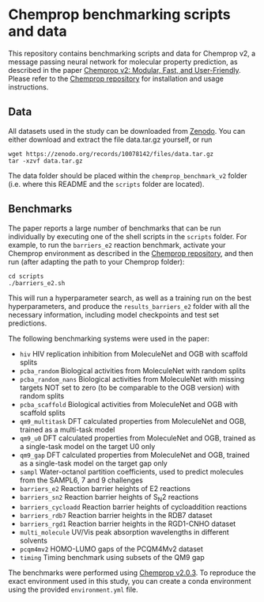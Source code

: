 # Chemprop benchmarking scripts and data

This repository contains benchmarking scripts and data for Chemprop v2, a message passing neural network for molecular property prediction, as described in the paper [Chemprop v2: Modular, Fast, and User-Friendly](INSERT_PREPRINT_DOI). Please refer to the [Chemprop repository](https://github.com/chemprop/chemprop) for installation and usage instructions.

## Data

All datasets used in the study can be downloaded from [Zenodo](https://doi.org/10.5281/zenodo.8174267). You can either download and extract the file data.tar.gz yourself, or run

```
wget https://zenodo.org/records/10078142/files/data.tar.gz
tar -xzvf data.tar.gz
```

The data folder should be placed within the `chemprop_benchmark_v2` folder (i.e. where this README and the `scripts` folder are located).

## Benchmarks

The paper reports a large number of benchmarks that can be run individually by executing one of the shell scripts in the `scripts` folder. For example, to run the `barriers_e2` reaction benchmark, activate your Chemprop environment as described in the [Chemprop repository](https://github.com/chemprop/chemprop), and then run (after adapting the path to your Chemprop folder):

```
cd scripts
./barriers_e2.sh
```

This will run a hyperparameter search, as well as a training run on the best hyperparameters, and produce the `results_barriers_e2` folder with all the necessary information, including model checkpoints and test set predictions.

The following benchmarking systems were used in the paper:
 * `hiv` HIV replication inhibition from MoleculeNet and OGB with scaffold splits
 * `pcba_random` Biological activities from MoleculeNet with random splits
 * `pcba_random_nans` Biological activities from MoleculeNet with missing targets NOT set to zero (to be comparable to the OGB version) with random splits
 * `pcba_scaffold` Biological activities from MoleculeNet and OGB with scaffold splits
 * `qm9_multitask` DFT calculated properties from MoleculeNet and OGB, trained as a multi-task model
 * `qm9_u0` DFT calculated properties from MoleculeNet and OGB, trained as a single-task model on the target U0 only
 * `qm9_gap` DFT calculated properties from MoleculeNet and OGB, trained as a single-task model on the target gap only
 * `sampl` Water-octanol partition coefficients, used to predict molecules from the SAMPL6, 7 and 9 challenges
 * `barriers_e2` Reaction barrier heights of E2 reactions
 * `barriers_sn2` Reaction barrier heights of S<sub>N</sub>2 reactions
 * `barriers_cycloadd` Reaction barrier heights of cycloaddition reactions
 * `barriers_rdb7` Reaction barrier heights in the RDB7 dataset
 * `barriers_rgd1` Reaction barrier heights in the RGD1-CNHO dataset
 * `multi_molecule` UV/Vis peak absorption wavelengths in different solvents
 * `pcqm4mv2` HOMO-LUMO gaps of the PCQM4Mv2 dataset
 * `timing` Timing benchmark using subsets of the QM9 gap

The benchmarks were performed using [Chemprop v2.0.3](https://github.com/chemprop/chemprop/releases/tag/v2.0.3). To reproduce the exact environment used in this study, you can create a conda environment using the provided `environment.yml` file.
